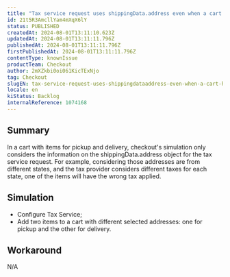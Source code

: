 ```yaml
---
title: "Tax service request uses shippingData.address even when a cart has two selected address"
id: 21t5R3AmcllYam4mXqX6lY
status: PUBLISHED
createdAt: 2024-08-01T13:11:10.623Z
updatedAt: 2024-08-01T13:11:11.796Z
publishedAt: 2024-08-01T13:11:11.796Z
firstPublishedAt: 2024-08-01T13:11:11.796Z
contentType: knownIssue
productTeam: Checkout
author: 2mXZkbi0oi061KicTExNjo
tag: Checkout
slugEN: tax-service-request-uses-shippingdataaddress-even-when-a-cart-has-two-selected-address
locale: en
kiStatus: Backlog
internalReference: 1074168
---
```


## Summary


In a cart with items for pickup and delivery, checkout's simulation only considers the information on the shippingData.address object for the tax service request. For example, considering those addresses are from different states, and the tax provider considers different taxes for each state, one of the items will have the wrong tax applied.


##

## Simulation



- Configure Tax Service;
- Add two items to a cart with different selected addresses: one for pickup and the other for delivery.


##

## Workaround


N/A




